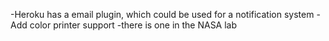 -Heroku has a email plugin, which could be used for a notification system
-Add color printer support
	-there is one in the NASA lab